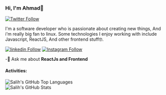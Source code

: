 ### Hi, I'm Ahmad👋


[![Twitter Follow](https://img.shields.io/twitter/follow/salihcodev?style=social)](https://twitter.com/salihcodev)

I'm a software developer who is passionate about creating new things, And i'm really big fan to linux. Some technologies I enjoy working with include Javascript, ReactJS, And other frontend stuff🤓.



[![linkedin Follow](https://img.shields.io/badge/linkedin-@salihcodev-blue?style=flat&logo=linkedin&logoColor=white)](https://www.linkedin.com/in/salihcodev) [![Instagram Follow](https://img.shields.io/badge/instagram-@salihcodev-darkslateblue?style=flat&logo=instagram&logoColor=white)](https://instagram.com/salihcodev)



-🔭 Ask me about **ReactJs and Frontend**
<br />

#### Activities:

<img align="center" alt="Salih's GitHub Top Languages" src="https://github-readme-stats.vercel.app/api/top-langs/?username=salihcodev&layout=compact&langs_count=20" />

<br />

<img align="center" alt="Salih's GitHub Stats" src="https://github-readme-stats.vercel.app/api?username=salihcodev&show_icons=true&theme=onedark" />



